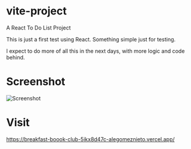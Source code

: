 # vite-project
A React To Do List Project

This is just a first test using React. Something simple just for testing.

I expect to do more of all this in the next days, with more logic and code behind. 

# Screenshot

![Screenshot](https://lh3.googleusercontent.com/VjGGkRwc2w9lF8l4hSw5dRSDXlGm8nV_KpA7q50odd-nhNaEtMcTi8xeFE3s-sjtkSDpTOTueBFnJLixXKSfn8xVa8cXOMry5I_yn-0LrX-D7FFo_zvqs573t7dpaZZ3lyXYIaZsbLHByEvCLLa7F2qutK0jyAJRWpe6-ga2rGJ4swGlgG2K2lkArMoO1DUto-6b_s_hIFVQUXEI0ZJaxA-uB_Rt2wn3mOvqC12OV9HLb89Rmf5P1DW2oRniW3gtI2t8TwO0XLv08-HC_RmRYm1CJ9swoir_X0v2eHlsFXvGYiA2NTccrLSnOjS6VOeKmKX6pzLYM-fQzCSeVWXyhnkyuHc8kOLyrlfekx-EC7qzaXf9yACOMRbcxhaiVTVHg9q81Xe8VofHcOSvZ83tb3AxTScxevUIVPU6ysxAR0WBroeM8zletLVBf4Pl9Ga_GISyHW6cyyPHiyjEnlJ9_U6cUzFvd5g6avf14zb041tvvi1mo6MxMKWp9iKRiMgaqVqOfdnoJT1eHnVLwRZ0-SWgTn35RjcsXw5Lhym_fAfT33p9qtnqJUIYxF4Kq1y-DY2BVqPS06EDWoFrGAVkI-4MZEK9eaT1ohahJnDQy7Qdepld7oYJocj9VkdRzg1jWtqy7ty8alr8dcIZ5hLf2mv2mmgEchVeDrvaWBQtwinPb-FpnzaiPW1LWz4QoGLqqi9IXB6rBRjeyxyasTLblxIUf_f66uRyIh7k8FsjNBu2dA0loXdPljngWjfgzuWS9XafG5bphfsxmCqa7g=w1440-h730-no?authuser=0)

# Visit

https://breakfast-boook-club-5ikx8d47c-alegomeznieto.vercel.app/
